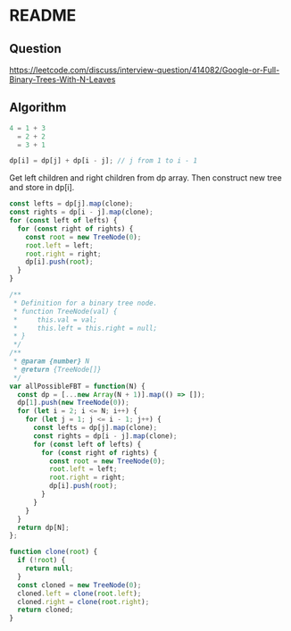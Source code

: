 # README

## Question

https://leetcode.com/discuss/interview-question/414082/Google-or-Full-Binary-Trees-With-N-Leaves

## Algorithm

```js
4 = 1 + 3
  = 2 + 2
  = 3 + 1
```

```js
dp[i] = dp[j] + dp[i - j]; // j from 1 to i - 1
```

Get left children and right children from dp array. Then construct new tree and store in dp[i].

```js
const lefts = dp[j].map(clone);
const rights = dp[i - j].map(clone);
for (const left of lefts) {
  for (const right of rights) {
    const root = new TreeNode(0);
    root.left = left;
    root.right = right;
    dp[i].push(root);
  }
}
```

```js
/**
 * Definition for a binary tree node.
 * function TreeNode(val) {
 *     this.val = val;
 *     this.left = this.right = null;
 * }
 */
/**
 * @param {number} N
 * @return {TreeNode[]}
 */
var allPossibleFBT = function(N) {
  const dp = [...new Array(N + 1)].map(() => []);
  dp[1].push(new TreeNode(0));
  for (let i = 2; i <= N; i++) {
    for (let j = 1; j <= i - 1; j++) {
      const lefts = dp[j].map(clone);
      const rights = dp[i - j].map(clone);
      for (const left of lefts) {
        for (const right of rights) {
          const root = new TreeNode(0);
          root.left = left;
          root.right = right;
          dp[i].push(root);
        }
      }
    }
  }
  return dp[N];
};

function clone(root) {
  if (!root) {
    return null;
  }
  const cloned = new TreeNode(0);
  cloned.left = clone(root.left);
  cloned.right = clone(root.right);
  return cloned;
}
```
